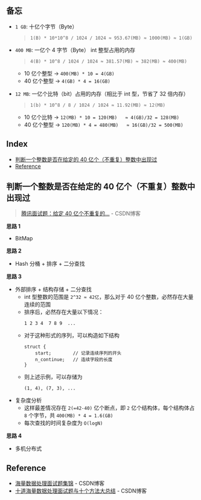 备忘
---
- `1 GB`: 十亿个字节（Byte）
  
  > `1(B) * 10*10^8 / 1024 / 1024 ≈ 953.67(MB) ≈ 1000(MB) ≈ 1(GB)`
- `400 MB`: 一亿个 4 字节（Byte） int 整型占用的内存
  > `4(B) * 10^8 / 1024 / 1024 ≈ 381.57(MB) ≈ 382(MB) ≈ 400(MB)`
  - 10 亿个整型 -> `400(MB) * 10 = 4(GB)`
  - 40 亿个整型 -> `4(GB) * 4 = 16(GB)`
- `12 MB`: 一亿个比特（bit）占用的内存（相比于 int 型，节省了 32 倍内存）
  > `1(b) * 10^8 / 8 / 1024 / 1024 ≈ 11.92(MB) ≈ 12(MB)`
  - 10 亿个比特 -> `12(MB) * 10 = 120(MB)   ≈ 4(GB)/32 = 128(MB)`
  - 40 亿个整型 -> `120(MB) * 4 = 480(MB)   ≈ 16(GB)/32 = 500(MB)`


Index
---
- [判断一个整数是否在给定的 40 亿个（不重复）整数中出现过](#判断一个整数是否在给定的-40-亿个不重复整数中出现过)
- [Reference](#reference)


## 判断一个整数是否在给定的 40 亿个（不重复）整数中出现过
> [腾讯面试题：给定 40 亿个不重复的...](https://blog.csdn.net/wenqiang1208/article/details/69669084) - CSDN博客 

**思路 1**
- BitMap

**思路 2**
- Hash 分桶 + 排序 + 二分查找

**思路 3**
- 外部排序 + 结构存储 + 二分查找
  - int 型整数的范围是 `2^32 ≈ 42亿`，那么对于 40 亿个整数，必然存在大量连续的范围
  - 排序后，必然存在大量以下情况：
    ```
    1 2 3 4  7 8 9  ...
    ```
  - 对于这种形式的序列，可以构造如下结构
    ```
    struct {
        start;        // 记录连续序列的开头
        n_continue;   // 连续字段的长度
    }
    ```
  - 则上述示例，可以存储为
    ```
    (1, 4), (7, 3), ...
    ```
- 复杂度分析
  - 这样最差情况存在 `2(=42-40)` 亿个断点，即 `2` 亿个结构体，每个结构体占 `8` 个字节，共 `400(MB) * 4 = 1.6(GB)`
  - 每次查找的时间复杂度为 `O(logN)`

**思路 4**
- 多机分布式


## Reference
- [海量数据处理面试题集锦](https://blog.csdn.net/v_july_v/article/details/6685962) - CSDN博客 
- [十道海量数据处理面试题与十个方法大总结](https://blog.csdn.net/v_JULY_v/article/details/6279498) - CSDN博客 
